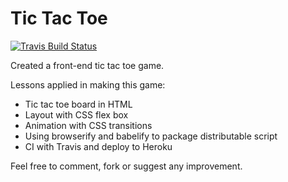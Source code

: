 # Tic Tac Toe

[![Travis Build Status](https://img.shields.io/travis/caalberts/tictactoe.svg?style=flat-square)](https://travis-ci.org/caalberts/tictactoe)


Created a front-end tic tac toe game.

Lessons applied in making this game:
- Tic tac toe board in HTML
- Layout with CSS flex box
- Animation with CSS transitions
- Using browserify and babelify to package distributable script
- CI with Travis and deploy to Heroku

Feel free to comment, fork or suggest any improvement.
